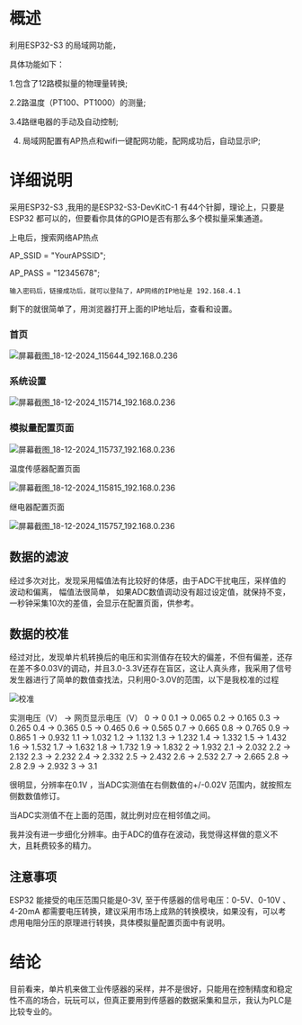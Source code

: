 #   概述

利用ESP32-S3 的局域网功能，

具体功能如下：

1.包含了12路模拟量的物理量转换;

2.2路温度（PT100、PT1000）的测量;

3.4路继电器的手动及自动控制;

4. 局域网配置有AP热点和wifi一键配网功能，配网成功后，自动显示IP;

# 详细说明

   采用ESP32-S3 ,我用的是ESP32-S3-DevKitC-1 有44个针脚，理论上，只要是ESP32 都可以的，但要看你具体的GPIO是否有那么多个模拟量采集通道。

   上电后，搜索网络AP热点

   AP_SSID = "YourAPSSID"; 

   AP_PASS = "12345678"; 

    输入密码后，链接成功后，就可以登陆了，AP网络的IP地址是 192.168.4.1

   剩下的就很简单了，用浏览器打开上面的IP地址后，查看和设置。

   ### 首页

   ![屏幕截图_18-12-2024_115644_192.168.0.236](C:\Users\Admin\Downloads\屏幕截图_18-12-2024_115644_192.168.0.236.jpeg)

   ### 系统设置

   ![屏幕截图_18-12-2024_115714_192.168.0.236](C:\Users\Admin\Downloads\屏幕截图_18-12-2024_115714_192.168.0.236.jpeg)

   ### 模拟量配置页面

   ![屏幕截图_18-12-2024_115737_192.168.0.236](C:\Users\Admin\Downloads\屏幕截图_18-12-2024_115737_192.168.0.236.jpeg)

   

   温度传感器配置页面

   ![屏幕截图_18-12-2024_115815_192.168.0.236](C:\Users\Admin\Downloads\屏幕截图_18-12-2024_115815_192.168.0.236.jpeg)

   继电器配置页面

   ![屏幕截图_18-12-2024_115757_192.168.0.236](C:\Users\Admin\Downloads\屏幕截图_18-12-2024_115757_192.168.0.236.jpeg)

   

   

   

   ## 数据的滤波

   经过多次对比，发现采用幅值法有比较好的体感，由于ADC干扰电压，采样值的波动和偏离， 幅值法很简单， 如果ADC数值调动没有超过设定值，就保持不变，一秒钟采集10次的差值，会显示在配置页面，供参考。

   ## 数据的校准

   经过对比，发现单片机转换后的电压和实测值存在较大的偏差，不但有偏差，还存在差不多0.03V的调动，并且3.0-3.3V还存在盲区，这让人真头疼，我采用了信号发生器进行了简单的数值查找法，只利用0-3.0V的范围，以下是我校准的过程

   ![校准](C:\Users\Admin\Desktop\校准.jpg)

   实测电压（V） -> 网页显示电压（V）
   0	->	0
   0.1	->	0.065
   0.2	->	0.165
   0.3	->	0.265
   0.4	->	0.365
   0.5	->	0.465
   0.6	->	0.565
   0.7	->	0.665
   0.8	->	0.765
   0.9	->	0.865
   1	->	0.932
   1.1	->	1.032
   1.2	->	1.132
   1.3	->	1.232
   1.4	->	1.332
   1.5	->	1.432 
   1.6	->	1.532
   1.7	->	1.632
   1.8	->	1.732
   1.9	->	1.832
   2	->	1.932
   2.1	->	2.032
   2.2	->	2.132
   2.3	->	2.232
   2.4	->	2.332 
   2.5	->	2.432
   2.6	->	2.532
   2.7	->	2.665
   2.8	->	2.8
   2.9	->	2.932
   3	->	3.1

   很明显，分辨率在0.1V ，当ADC实测值在右侧数值的+/-0.02V 范围内，就按照左侧数数值修订。

   当ADC实测值不在上面的范围，就比例对应在相邻值之间。

   

   我并没有进一步细化分辨率。由于ADC的值存在波动，我觉得这样做的意义不大，且耗费较多的精力。

   

   ## 注意事项

   ESP32 能接受的电压范围只能是0-3V,  至于传感器的信号电压：0-5V、0-10V 、4-20mA 都需要电压转换，建议采用市场上成熟的转换模块，如果没有，可以考虑用电阻分压的原理进行转换，具体模拟量配置页面中有说明。

   

   # 结论

   

   目前看来，单片机来做工业传感器的采样，并不是很好，只能用在控制精度和稳定性不高的场合，玩玩可以，但真正要用到传感器的数据采集和显示，我认为PLC是比较专业的。

   

